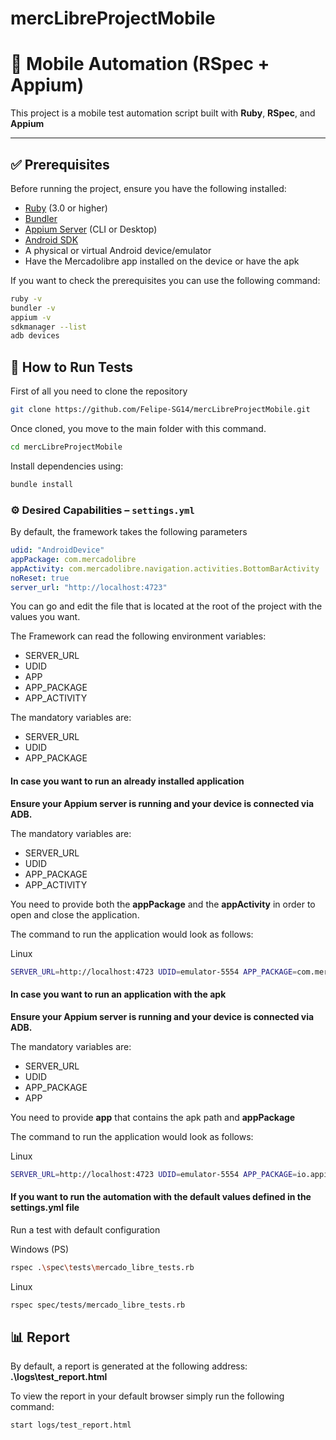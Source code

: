 # mercLibreProjectMobile

# 📱 Mobile Automation (RSpec + Appium)

This project is a mobile test automation script built with **Ruby**, **RSpec**, and **Appium**

---

## ✅ Prerequisites

Before running the project, ensure you have the following installed:

- [Ruby](https://www.ruby-lang.org/en/) (3.0 or higher)
- [Bundler](https://bundler.io/)
- [Appium Server](https://appium.io/) (CLI or Desktop)
- [Android SDK](https://developer.android.com/studio)
- A physical or virtual Android device/emulator
- Have the Mercadolibre app installed on the device or have the apk

If you want to check the prerequisites you can use the following command:

```bash
ruby -v
bundler -v
appium -v
sdkmanager --list
adb devices
```

## 🚀 How to Run Tests

First of all you need to clone the repository

```bash
git clone https://github.com/Felipe-SG14/mercLibreProjectMobile.git
```

Once cloned, you move to the main folder with this command.

```bash
cd mercLibreProjectMobile
```

Install dependencies using:
```bash
bundle install
```

### ⚙️ Desired Capabilities – `settings.yml`
By default, the framework takes the following parameters
```yaml
udid: "AndroidDevice"                                                  # Device/emulator udid
appPackage: com.mercadolibre                                           # App package to test
appActivity: com.mercadolibre.navigation.activities.BottomBarActivity  # Launch activity
noReset: true                                                          # Keep app state (don't reset data)
server_url: "http://localhost:4723"                                    # Appium server address
```
You can go and edit the file that is located at the root of the project with the values you want.

The Framework can read the following environment variables:
- SERVER_URL
- UDID
- APP
- APP_PACKAGE
- APP_ACTIVITY

The mandatory variables are:
- SERVER_URL
- UDID
- APP_PACKAGE

#### In case you want to run an already installed application

**Ensure your Appium server is running and your device is connected via ADB.**

The mandatory variables are:
- SERVER_URL
- UDID
- APP_PACKAGE
- APP_ACTIVITY

You need to provide both the **appPackage** and the **appActivity** in order to open and close the application.

The command to run the application would look as follows:

Linux
```bash
SERVER_URL=http://localhost:4723 UDID=emulator-5554 APP_PACKAGE=com.mercadolibre APP_ACTIVITY=com.mercadolibre.navigation.activities.BottomBarActivity rspec ./spec/tests/mercado_libre_tests.rb
```

#### In case you want to run an application with the apk

**Ensure your Appium server is running and your device is connected via ADB.**

The mandatory variables are:
- SERVER_URL
- UDID
- APP_PACKAGE
- APP

You need to provide  **app** that contains the apk path and **appPackage**

The command to run the application would look as follows:

Linux
```bash
SERVER_URL=http://localhost:4723 UDID=emulator-5554 APP_PACKAGE=io.appium.android.apis APP=resources/app/ApiDemos-debug.apk rspec ./spec/tests/mercado_libre_tests.rb
```

#### If you want to run the automation with the default values defined in the settings.yml file
Run a test with default configuration

Windows (PS)
```bash
rspec .\spec\tests\mercado_libre_tests.rb
```

Linux
```bash
rspec spec/tests/mercado_libre_tests.rb 
```

## 📊 Report 

By default, a report is generated at the following address: **.\logs\test_report.html**

To view the report in your default browser simply run the following command:

```bash
start logs/test_report.html
```